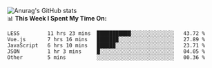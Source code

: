 
![Anurag's GitHub stats](https://github-readme-stats.vercel.app/api?username=supergczh&show_icons=true&theme=radical)
<br />
📊 **This Week I Spent My Time On:**

<!--START_SECTION:waka-->
```text
LESS         11 hrs 23 mins  ███████████░░░░░░░░░░░░░░   43.72 % 
Vue.js       7 hrs 16 mins   ███████░░░░░░░░░░░░░░░░░░   27.89 % 
JavaScript   6 hrs 10 mins   ██████░░░░░░░░░░░░░░░░░░░   23.71 % 
JSON         1 hr 3 mins     █░░░░░░░░░░░░░░░░░░░░░░░░   04.05 % 
Other        5 mins          ░░░░░░░░░░░░░░░░░░░░░░░░░   00.36 % 
```
<!--END_SECTION:waka-->
